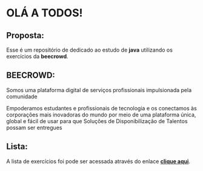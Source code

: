# OLÁ A TODOS! 

## Proposta:

Esse é um repositório de dedicado ao estudo de **java** utilizando os exercícios da **beecrowd**. 
## BEECROWD:
 Somos uma plataforma digital de serviços profissionais impulsionada pela comunidade

Empoderamos estudantes e profissionais de tecnologia e os conectamos às corporações mais inovadoras do mundo por meio de uma plataforma única, global e fácil de usar para que Soluções de Disponibilização de Talentos possam ser entregues
## Lista:
A lista de exercícios foi pode ser acessada através do enlace **[clique aqui](https://www.beecrowd.com.br/judge/pt/problems/index/1)**.
